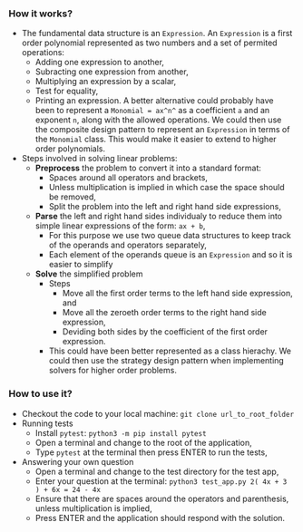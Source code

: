 ### How it works?
* The fundamental data structure is an `Expression`. An `Expression` is a first order polynomial represented as two numbers and a set of permited operations:
    * Adding one expression to another,
    * Subracting one expression from another,
    * Multiplying an expression by a scalar,
    * Test for equality,
    * Printing an expression.
A better alternative could probably have been to represent a `Monomial = ax^n^` as a coefficient `a` and an exponent `n`, along with the allowed operations. We could then use the composite design pattern to represent an `Expression` in terms of the `Monomial` class. This would make it easier to extend to higher order polynomials.
* Steps involved in solving linear problems:
    * **Preprocess** the problem to convert it into a standard format:
        * Spaces around all operators and brackets,
        * Unless multiplication is implied in which case the space should be removed,
        * Split the problem into the left and right hand side expressions,
    * **Parse** the left and right hand sides individualy to reduce them into simple linear expressions of the form: `ax + b`,
        * For this purpose we use two queue data structures to keep track of the operands and operators separately,
        * Each element of the operands queue is an `Expression` and so it is easier to simplify
    * **Solve** the simplified problem
        * Steps 
            * Move all the first order terms to the left hand side expression, and 
            * Move all the zeroeth order terms to the right hand side expression,
            * Deviding both sides by the coefficient of the first order expression.
        * This could have been better represented as a class hierachy. We could then use the strategy design pattern when implementing solvers for higher order problems.


### How to use it?
* Checkout the code to your local machine: `git clone url_to_root_folder`
* Running tests
    * Install `pytest`: `python3 -m pip install pytest`
    * Open a terminal and change to the root of the application,
    * Type `pytest` at the terminal then press ENTER to run the tests,
* Answering your own question
    * Open a terminal and change to the test directory for the test app,
    * Enter your question at the terminal: 
        `python3 test_app.py 2( 4x + 3 ) + 6x = 24 - 4x` 
    * Ensure that there are spaces around the operators and parenthesis, unless multiplication is implied,
    * Press ENTER and the application should respond with the solution.